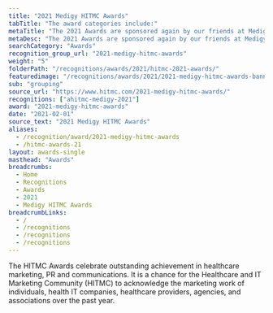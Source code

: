 ```yaml
---
title: "2021 Medigy HITMC Awards"
tabTitle: "The award categories include:"
metaTitle: "The 2021 Awards are sponsored again by our friends at Medigy | Medigy &#8480"
metaDesc: "The 2021 Awards are sponsored again by our friends at Medigy"
searchCategory: "Awards"
recognition_group_url: "2021-medigy-hitmc-awards"
weight: "5"
folderPath: "/recognitions/awards/2021/hitmc-2021-awards/"
featuredimage: "/recognitions/awards/2021/2021-medigy-hitmc-awards-banner.jpg"
sub: "grouping"
source_url: "https://www.hitmc.com/2021-medigy-hitmc-awards/"
recognitions: ["ahitmc-medigy-2021"]
award: "2021-medigy-hitmc-awards"
date: "2021-02-01"
source_text: "2021 Medigy HITMC Awards"
aliases:
  - /recognition/award/2021-medigy-hitmc-awards
  - /hitmc-awards-21
layout: awards-single
masthead: "Awards"
breadcrumbs:
  - Home
  - Recognitions
  - Awards
  - 2021
  - Medigy HITMC Awards
breadcrumbLinks:
  - /
  - /recognitions
  - /recognitions
  - /recognitions
---
```


The HITMC Awards celebrate outstanding achievement in healthcare marketing, PR and communications. It is a chance for the Healthcare and IT Marketing Community (HITMC) to acknowledge the marketing work of individuals, health IT companies, healthcare providers, agencies, and associations over the past year.
